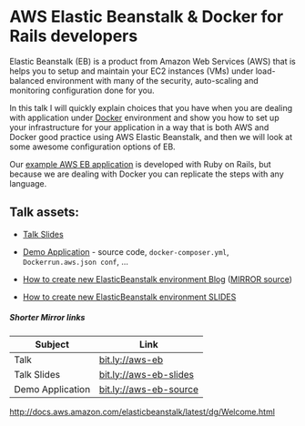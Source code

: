 # AWS Elastic Beanstalk & Docker for Rails developers

Elastic Beanstalk (EB) is a product from Amazon Web Services (AWS)
that is helps you to setup
and maintain your EC2 instances (VMs) under load-balanced environment with
many of the security, auto-scaling and monitoring configuration done for
you.

In this talk I will quickly explain choices that you have when you
are dealing with application under [Docker](https://www.docker.com/what-docker)
environment  and show you how to set up your infrastructure for
your application in a way that is both AWS and Docker good practice
using AWS Elastic Beanstalk, and then we will look at some awesome
configuration options of EB.

Our [example AWS EB application](https://github.com/equivalent/docker_rails_aws_elasticbeanstalk_demmo_app)
is developed with Ruby on Rails, but because we are dealing with Docker
you can replicate the steps with any language.

## Talk assets:


* [Talk Slides](https://docs.google.com/presentation/d/14XwwfX4348fj6mglEo4gksioSDHW00MFN4iB9_-H4KY/edit#slide=id.gffdf33b32_1_60)
* [Demo Application](https://github.com/equivalent/docker_rails_aws_elasticbeanstalk_demmo_app) - source code, `docker-composer.yml`, `Dockerrun.aws.json conf`, ...

* [How to create new ElasticBeanstalk environment Blog](http://www.eq8.eu/blogs/34-set-up-aws-elastic-beanstalk) ([MIRROR source](https://github.com/equivalent/scrapbook2/blob/master/archive/blogs/2016-11-set-up-aws-elastic-beanstalk-demo.md))
* [How to create new ElasticBeanstalk environment SLIDES](https://docs.google.com/presentation/d/1cMx3SL6cfQy-oKDgxLprpgPTBjOG4gN-F8AXDgP-3Tc/edit?usp=sharing)



##### Shorter Mirror links

Subject          |  Link |
-----------------|-----------------------------------------|
Talk             | [bit.ly://aws-eb](bit.ly://aws-eb) |
Talk Slides      | [bit.ly://aws-eb-slides](bit.ly://aws-eb-slides) |
Demo Application | [bit.ly://aws-eb-source](bit.ly://aws-eb-app) |






http://docs.aws.amazon.com/elasticbeanstalk/latest/dg/Welcome.html
